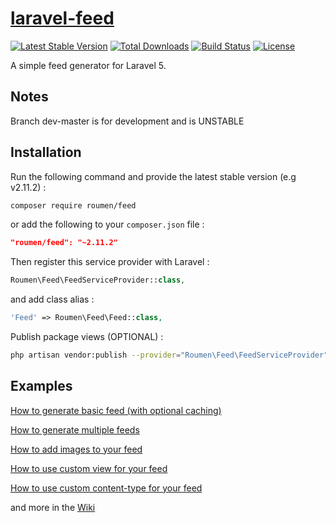 # [laravel-feed](https://damianoff.com/en/projects/laravel-feed)

[![Latest Stable Version](https://poser.pugx.org/roumen/feed/version.png)](https://packagist.org/packages/roumen/feed) [![Total Downloads](https://poser.pugx.org/roumen/feed/d/total.png)](https://packagist.org/packages/roumen/feed) [![Build Status](https://travis-ci.org/Laravelium/laravel-feed.png?branch=master)](https://travis-ci.org/Laravelium/laravel-feed) [![License](https://poser.pugx.org/roumen/feed/license.png)](https://packagist.org/packages/roumen/feed)

A simple feed generator for Laravel 5.

## Notes

Branch dev-master is for development and is UNSTABLE

## Installation

Run the following command and provide the latest stable version (e.g v2.11.2) :

```bash
composer require roumen/feed
```

or add the following to your `composer.json` file :

```json
"roumen/feed": "~2.11.2"
```

Then register this service provider with Laravel :

```php
Roumen\Feed\FeedServiceProvider::class,
```

and add class alias :

```php
'Feed' => Roumen\Feed\Feed::class,
```

Publish package views (OPTIONAL) :

```bash
php artisan vendor:publish --provider="Roumen\Feed\FeedServiceProvider"
```

## Examples

[How to generate basic feed (with optional caching)](https://github.com/Laravelium/laravel-feed/wiki/basic-feed)

[How to generate multiple feeds](https://github.com/Laravelium/laravel-feed/wiki/multiple-feeds)

[How to add images to your feed](https://github.com/Laravelium/laravel-feed/wiki/How-to-add-images-to-your-feed)

[How to use custom view for your feed](https://github.com/Laravelium/laravel-feed/wiki/How-to-use-custom-view)

[How to use custom content-type for your feed](https://github.com/Laravelium/laravel-feed/wiki/How-to-use-custom-content-type)

and more in the [Wiki](https://github.com/Laravelium/laravel-feed/wiki)
